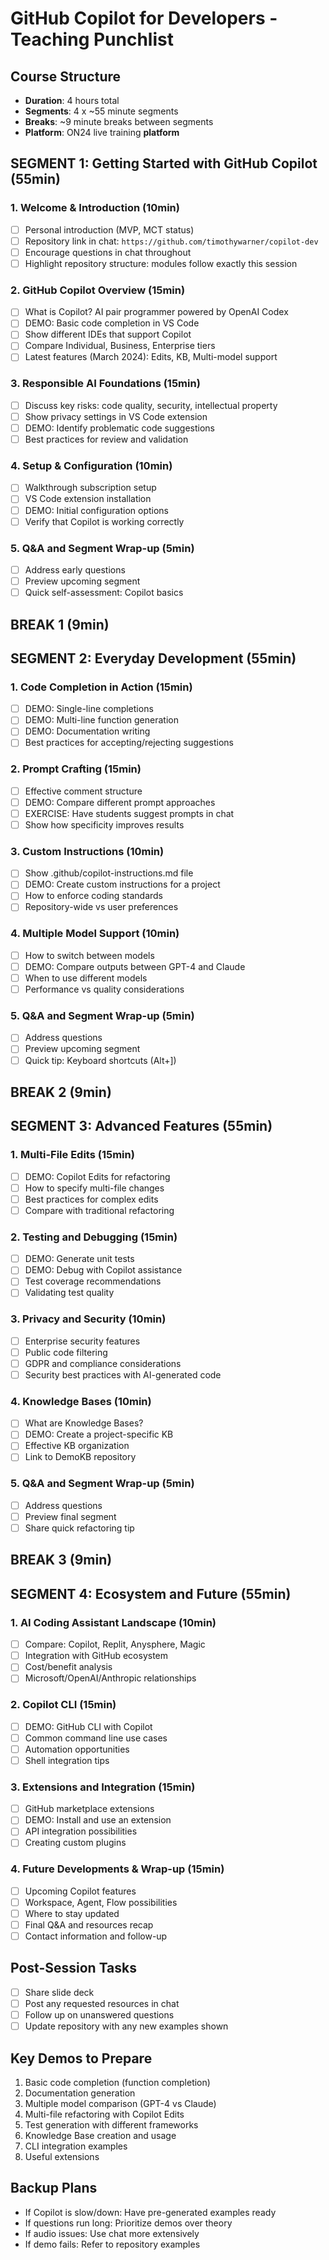 # GitHub Copilot for Developers - Teaching Punchlist

## Course Structure
- **Duration**: 4 hours total
- **Segments**: 4 x ~55 minute segments
- **Breaks**: ~9 minute breaks between segments
- **Platform**: ON24 live training **platform**

## SEGMENT 1: Getting Started with GitHub Copilot (55min)

### 1. Welcome & Introduction (10min)
- [ ] Personal introduction (MVP, MCT status)
- [ ] Repository link in chat: `https://github.com/timothywarner/copilot-dev`
- [ ] Encourage questions in chat throughout
- [ ] Highlight repository structure: modules follow exactly this session

### 2. GitHub Copilot Overview (15min)
- [ ] What is Copilot? AI pair programmer powered by OpenAI Codex
- [ ] DEMO: Basic code completion in VS Code
- [ ] Show different IDEs that support Copilot
- [ ] Compare Individual, Business, Enterprise tiers
- [ ] Latest features (March 2024): Edits, KB, Multi-model support

### 3. Responsible AI Foundations (15min)
- [ ] Discuss key risks: code quality, security, intellectual property
- [ ] Show privacy settings in VS Code extension
- [ ] DEMO: Identify problematic code suggestions
- [ ] Best practices for review and validation

### 4. Setup & Configuration (10min)
- [ ] Walkthrough subscription setup
- [ ] VS Code extension installation
- [ ] DEMO: Initial configuration options
- [ ] Verify that Copilot is working correctly

### 5. Q&A and Segment Wrap-up (5min)
- [ ] Address early questions
- [ ] Preview upcoming segment
- [ ] Quick self-assessment: Copilot basics

## BREAK 1 (9min)

## SEGMENT 2: Everyday Development (55min)

### 1. Code Completion in Action (15min)
- [ ] DEMO: Single-line completions
- [ ] DEMO: Multi-line function generation
- [ ] DEMO: Documentation writing
- [ ] Best practices for accepting/rejecting suggestions

### 2. Prompt Crafting (15min)
- [ ] Effective comment structure
- [ ] DEMO: Compare different prompt approaches
- [ ] EXERCISE: Have students suggest prompts in chat
- [ ] Show how specificity improves results

### 3. Custom Instructions (10min)
- [ ] Show .github/copilot-instructions.md file
- [ ] DEMO: Create custom instructions for a project
- [ ] How to enforce coding standards
- [ ] Repository-wide vs user preferences

### 4. Multiple Model Support (10min)
- [ ] How to switch between models
- [ ] DEMO: Compare outputs between GPT-4 and Claude
- [ ] When to use different models
- [ ] Performance vs quality considerations

### 5. Q&A and Segment Wrap-up (5min)
- [ ] Address questions
- [ ] Preview upcoming segment
- [ ] Quick tip: Keyboard shortcuts (Alt+])

## BREAK 2 (9min)

## SEGMENT 3: Advanced Features (55min)

### 1. Multi-File Edits (15min)
- [ ] DEMO: Copilot Edits for refactoring
- [ ] How to specify multi-file changes
- [ ] Best practices for complex edits
- [ ] Compare with traditional refactoring

### 2. Testing and Debugging (15min)
- [ ] DEMO: Generate unit tests
- [ ] DEMO: Debug with Copilot assistance
- [ ] Test coverage recommendations
- [ ] Validating test quality

### 3. Privacy and Security (10min)
- [ ] Enterprise security features
- [ ] Public code filtering
- [ ] GDPR and compliance considerations
- [ ] Security best practices with AI-generated code

### 4. Knowledge Bases (10min)
- [ ] What are Knowledge Bases?
- [ ] DEMO: Create a project-specific KB
- [ ] Effective KB organization
- [ ] Link to DemoKB repository

### 5. Q&A and Segment Wrap-up (5min)
- [ ] Address questions
- [ ] Preview final segment
- [ ] Share quick refactoring tip

## BREAK 3 (9min)

## SEGMENT 4: Ecosystem and Future (55min)

### 1. AI Coding Assistant Landscape (10min)
- [ ] Compare: Copilot, Replit, Anysphere, Magic
- [ ] Integration with GitHub ecosystem
- [ ] Cost/benefit analysis
- [ ] Microsoft/OpenAI/Anthropic relationships

### 2. Copilot CLI (15min)
- [ ] DEMO: GitHub CLI with Copilot
- [ ] Common command line use cases
- [ ] Automation opportunities
- [ ] Shell integration tips

### 3. Extensions and Integration (15min)
- [ ] GitHub marketplace extensions
- [ ] DEMO: Install and use an extension
- [ ] API integration possibilities
- [ ] Creating custom plugins

### 4. Future Developments & Wrap-up (15min)
- [ ] Upcoming Copilot features
- [ ] Workspace, Agent, Flow possibilities
- [ ] Where to stay updated
- [ ] Final Q&A and resources recap
- [ ] Contact information and follow-up

## Post-Session Tasks
- [ ] Share slide deck
- [ ] Post any requested resources in chat
- [ ] Follow up on unanswered questions
- [ ] Update repository with any new examples shown

## Key Demos to Prepare

1. Basic code completion (function completion)
2. Documentation generation
3. Multiple model comparison (GPT-4 vs Claude)
4. Multi-file refactoring with Copilot Edits
5. Test generation with different frameworks
6. Knowledge Base creation and usage
7. CLI integration examples
8. Useful extensions

## Backup Plans

- If Copilot is slow/down: Have pre-generated examples ready
- If questions run long: Prioritize demos over theory
- If audio issues: Use chat more extensively
- If demo fails: Refer to repository examples 